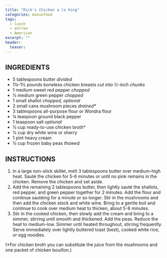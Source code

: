 ```yaml
---
title: "Rick's Chicken a la King"
categories: moosefood
tags: 
  - lunch
  - entree
  - American
excerpt: ""
header:
  teaser: 
---
```


## INGREDIENTS
* 5 tablespoons butter *divided*
* 1¼-1½ pounds boneless chicken breasts *cut into ½-inch chunks*
* 1 medium sweet red pepper *chopped*
* ½ medium green pepper *chopped*
* 1 small shallot *chopped, optional*
* 2 small cans mushroom pieces *drained\**
* 3 tablespoons all-purpose flour or Wondra flour
* ¼ teaspoon ground black pepper
* 1 teaspoon salt *optional*
* ½ cup ready-to-use chicken broth\*
* ½ cup dry white wine or sherry
* 1 pint heavy cream
* ½ cup frozen baby peas *thawed*

## INSTRUCTIONS
1. In a large non-stick skillet, melt 3 tablespoons butter over medium-high heat. Sauté the chicken for 5-6 minutes or until no pink remains in the chicken. Remove the chicken and set aside.
2. Add the remaining 2 tablespoons butter, then lightly sauté the shallots, red pepper, and green pepper together for 2 minutes. Add the flour and continue sautéing for a minute or so longer. Stir in the mushrooms and then add the chicken stock and white wine. Bring to a gentle boil and continue to cook over medium heat to thicken, about 5-8 minutes.
3. Stir in the cooked chicken, then slowly add the cream and bring to a simmer, stirring until smooth and thickened. Add the peas. Reduce the heat to medium-low. Simmer until heated throughout, stirring frequently. Serve immediately over lightly buttered toast (best), cooked white rice, or egg noodles.

(\*For chicken broth you can substitute the juice from the mushrooms and one packet of chicken bouillon.)